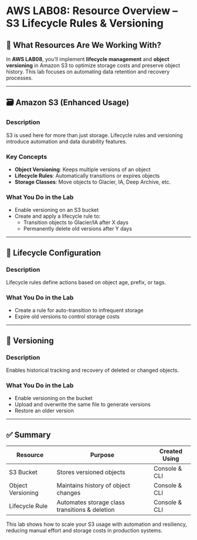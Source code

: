 # AWS LAB08: Resource Overview – S3 Lifecycle Rules & Versioning

## 🔄 What Resources Are We Working With?

In **AWS LAB08**, you’ll implement **lifecycle management** and **object versioning** in Amazon S3 to optimize storage costs and preserve object history. This lab focuses on automating data retention and recovery processes.

---

## 🗃️ Amazon S3 (Enhanced Usage)

### Description
S3 is used here for more than just storage. Lifecycle rules and versioning introduce automation and data durability features.

### Key Concepts
- **Object Versioning**: Keeps multiple versions of an object
- **Lifecycle Rules**: Automatically transitions or expires objects
- **Storage Classes**: Move objects to Glacier, IA, Deep Archive, etc.

### What You Do in the Lab
- Enable versioning on an S3 bucket
- Create and apply a lifecycle rule to:
  - Transition objects to Glacier/IA after X days
  - Permanently delete old versions after Y days

---

## 📑 Lifecycle Configuration

### Description
Lifecycle rules define actions based on object age, prefix, or tags.

### What You Do in the Lab
- Create a rule for auto-transition to infrequent storage
- Expire old versions to control storage costs

---

## 🧪 Versioning

### Description
Enables historical tracking and recovery of deleted or changed objects.

### What You Do in the Lab
- Enable versioning on the bucket
- Upload and overwrite the same file to generate versions
- Restore an older version

---

## ✅ Summary

| Resource              | Purpose                                           | Created Using    |
|-----------------------|--------------------------------------------------|------------------|
| S3 Bucket             | Stores versioned objects                         | Console & CLI    |
| Object Versioning     | Maintains history of object changes              | Console & CLI    |
| Lifecycle Rule        | Automates storage class transitions & deletion   | Console & CLI    |

This lab shows how to scale your S3 usage with automation and resiliency, reducing manual effort and storage costs in production systems.